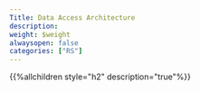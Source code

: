 ```yaml
---
Title: Data Access Architecture
description:
weight: $weight
alwaysopen: false
categories: ["RS"]
---
```

{{%allchildren style="h2" description="true"%}}